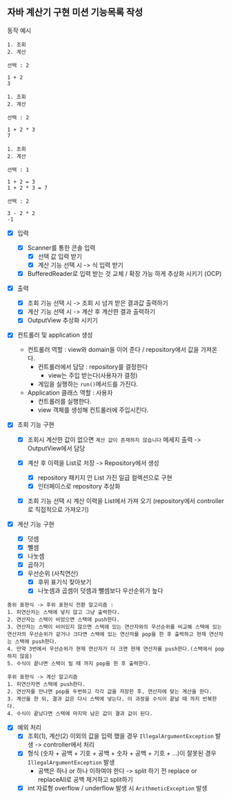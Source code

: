 
## 자바 계산기 구현 미션 기능목록 작성

동작 예시 
```
1. 조회
2. 계산

선택 : 2

1 + 2
3

1. 조회
2. 계산

선택 : 2

1 + 2 * 3
7

1. 조회
2. 계산

선택 : 1

1 + 2 = 3
1 + 2 * 3 = 7

선택 : 2

3 - 2 * 2
-1
```

- [x] 입력
  - [x] Scanner를 통한 콘솔 입력 
    - [x] 선택 값 입력 받기
    - [x] 계산 기능 선택 시 -> 식 입력 받기
  - [x] BufferedReader로 입력 받는 것 교체 / 확장 가능 하게 추상화 시키기 (OCP)
- [x] 출력
  - [x] 조회 기능 선택 시 -> 조회 시 넘겨 받은 결과값 출력하기
  - [x] 계산 기능 선택 시 -> 계산 후 계산한 결과 출력하기
  - [x] OutputView 추상화 시키기

- [x] 컨트롤러 및 application 생성
  - 컨트롤러 역할 : view와 domain을 이어 준다 / repository에서 값을 가져온다.
    - 컨트롤러에서 담당 : repository를 결정한다
      - view는 주입 받는다(사용자가 결정)
    - 게임을 실행하는 `run()`메서드를 가진다.
  - Application 클래스 역할 : 사용자
    - 컨트롤러를 실행한다.
    - view 객체를 생성해 컨트롤러에 주입시킨다.

- [x] 조회 기능 구현
  - [x] 조회시 계산한 값이 없으면 `계산 값이 존재하지 않습니다` 메세지 출력 -> OutputView에서 담당
  - [x] 계산 후 이력을 List로 저장 -> Repository에서 생성
    - [x] repository 패키지 안 List 가진 일급 컬렉션으로 구현
    - [x] 인터페이스로 repository 추상화
  - [x] 조회 기능 선택 시 계산 이력을 List에서 가져 오기 (repository에서 controller로 직접적으로 가져오기)


- [x] 계산 기능 구현
  - [x] 덧셈
  - [x] 뺄셈
  - [x] 나눗셈
  - [x] 곱하기
  - [x] 우선순위 (사칙연산)
    - [x] 후위 표기식 찾아보기
    - [x] 나눗셈과 곱셈이 덧셈과 뺄셈보다 우선순위가 높다
```
중위 표현식 -> 후위 표현식 전환 알고리즘 : 
1. 피연산자는 스택에 넣지 않고 그냥 출력한다.
2. 연산자는 스택이 비었으면 스택에 push한다. 
3. 연산자는 스택이 비어있지 않으면 스택에 있는 연산자와의 우선순위를 비교해 스택에 있는 연산자의 우선순위가 같거나 크다면 스택에 있는 연산자를 pop을 한 후 출력하고 현재 연산자는 스택에 push한다.
4. 만약 3번에서 우선순위가 현재 연산자가 더 크면 현재 연산자를 push한다.(스택에서 pop하지 않음)
5. 수식이 끝나면 스택이 빌 때 까지 pop을 한 후 출력한다.
        
후위 표현식 -> 계산 알고리즘        
1. 피연산자면 스택에 push한다.
2. 연산자를 만나면 pop을 두번하고 각각 값을 저장한 후, 연산자에 맞는 계산을 한다.
3. 계산을 한 뒤, 결과 값은 다시 스택에 넣는다. 이 과정을 수식이 끝날 때 까지 반복한다.
4. 수식이 끝났다면 스택에 마지막 남은 값이 결과 값이 된다.
```
 

- [x] 예외 처리
  - [x] 조회(1), 계산(2) 이외의 값을 입력 했을 경우 `IllegalArgumentException` 발생 -> controller에서 처리
  - [x] 형식 (숫자 + 공백 +  기호 + 공백 + 숫자 + 공백  + 기호 + ...)이 잘못된 경우 `IllegalArgumentException` 발생
    - 공백은 하나 or 하나 이하여야 한다 -> split 하기 전 replace or replaceAll로 공백 제거하고 split하기
  - [x] int 자료형 overflow / underflow 발생 시 `ArithmeticException` 발생